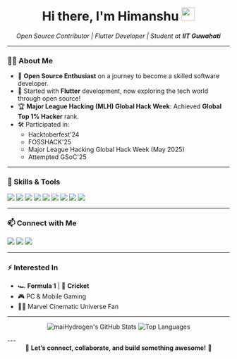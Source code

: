 <!-- Hi there, I'm Himanshu 👋 -->
<h1 align="center">Hi there, I'm Himanshu <img src="https://media.giphy.com/media/hvRJCLFzcasrR4ia7z/giphy.gif" height="30px"></h1>
<p align="center">
  <em>Open Source Contributor | Flutter Developer | Student at <b>IIT Guwahati</b></em>
</p>

---

### 🧑‍💻 About Me

- 🎯 **Open Source Enthusiast** on a journey to become a skilled software developer.
- 🚀 Started with **Flutter** development, now exploring the tech world through open source!
- 🏆 **Major League Hacking (MLH) Global Hack Week**: Achieved **Global Top 1% Hacker** rank.
- 🛠️ Participated in:
  - Hacktoberfest'24
  - FOSSHACK'25
  - Major League Hacking Global Hack Week (May 2025)
  - Attempted GSoC'25

---

### 💼 Skills & Tools

<p>
  <img src="https://img.shields.io/badge/Flutter-02569B?style=flat&logo=flutter&logoColor=white"/>
  <img src="https://img.shields.io/badge/Dart-0175C2?style=flat&logo=dart&logoColor=white"/>
  <img src="https://img.shields.io/badge/Figma-F24E1E?style=flat&logo=figma&logoColor=white"/>
  <img src="https://img.shields.io/badge/JavaScript-F7DF1E?style=flat&logo=javascript&logoColor=black"/>
  <img src="https://img.shields.io/badge/HTML5-E34F26?style=flat&logo=html5&logoColor=white"/>
  <img src="https://img.shields.io/badge/CSS3-1572B6?style=flat&logo=css3&logoColor=white"/>
  <img src="https://img.shields.io/badge/Python-3776AB?style=flat&logo=python&logoColor=white"/>
  <img src="https://img.shields.io/badge/MongoDB-47A248?style=flat&logo=mongodb&logoColor=white"/>
  <img src="https://img.shields.io/badge/Android-3DDC84?style=flat&logo=android&logoColor=white"/>
</p>

---

### 📫 Connect with Me

<p>
  <a href="https://www.linkedin.com/in/himanshu-rajput-02980429a"><img src="https://img.shields.io/badge/LinkedIn-blue?style=flat&logo=linkedin&logoColor=white" /></a>
  <a href="https://www.instagram.com/maihydrogen"><img src="https://img.shields.io/badge/Instagram-E4405F?style=flat&logo=instagram&logoColor=white" /></a>
  <a href="https://discord.com/users/maiHydrogen"><img src="https://img.shields.io/badge/Discord-5865F2?style=flat&logo=discord&logoColor=white" /></a>
</p>

---

### ⚡ Interested In

- 🏎️ **Formula 1** | 🏏 **Cricket** 
- 🎮 PC & Mobile Gaming
- 🦸‍♂️ Marvel Cinematic Universe Fan

---

<p align="center">
  <img src="https://github-readme-stats.vercel.app/api?username=maiHydrogen&show_icons=true&theme=swift" alt="maiHydrogen's GitHub Stats" />
  <img src="https://github-readme-stats.vercel.app/api/top-langs/?username=maiHydrogen&layout=compact&theme=vue" alt="Top Languages"/>
</p>
<!-- <p align="center">
  <img src="https://github-readme-streak-stats.herokuapp.com/?user=maiHydrogen&theme=radical" alt="GitHub Streak" />
</p> -->
---

<div align="center">
  🚀 <b>Let’s connect, collaborate, and build something awesome!</b> 🚀
</div>

<!--
**maiHydrogen/maiHydrogen** is a ✨ _special_ ✨ repository because its `README.md` (this file) appears on your GitHub profile.

Here are some ideas to get you started:

- 🔭 I’m currently working on ...
- 🌱 I’m currently learning ...
- 👯 I’m looking to collaborate on ...
- 🤔 I’m looking for help with ...
- 💬 Ask me about ...
- 📫 How to reach me: ...
- 😄 Pronouns: ...
- ⚡ Fun fact: ...
-->
